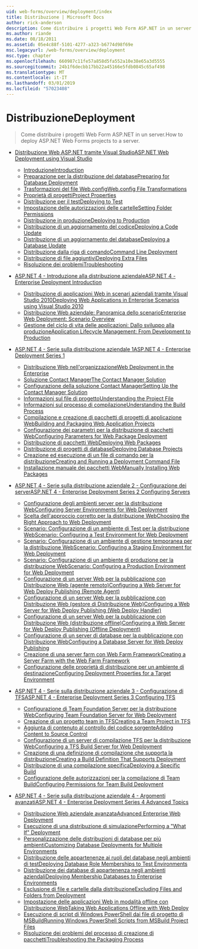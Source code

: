```yaml
---
uid: web-forms/overview/deployment/index
title: Distribuzione | Microsoft Docs
author: rick-anderson
description: Come distribuire i progetti Web Form ASP.NET in un server.
ms.author: riande
ms.date: 08/18/2011
ms.assetid: 05e4c88f-5101-4277-a323-b6774d98f69e
msc.legacyurl: /web-forms/overview/deployment
msc.type: chapter
ms.openlocfilehash: 660987c11fe57a858d5fa552a10e38e65a3d5555
ms.sourcegitcommit: 24b1f6decbb17bb22a45166e5fdb0845c65af498
ms.translationtype: MT
ms.contentlocale: it-IT
ms.lasthandoff: 03/01/2019
ms.locfileid: "57023408"
---
```

<a name="deployment"></a><span data-ttu-id="7be8f-103">Distribuzione</span><span class="sxs-lookup"><span data-stu-id="7be8f-103">Deployment</span></span>
====================
> <span data-ttu-id="7be8f-104">Come distribuire i progetti Web Form ASP.NET in un server.</span><span class="sxs-lookup"><span data-stu-id="7be8f-104">How to deploy ASP.NET Web Forms projects to a server.</span></span>


- [<span data-ttu-id="7be8f-105">Distribuzione Web ASP.NET tramite Visual Studio</span><span class="sxs-lookup"><span data-stu-id="7be8f-105">ASP.NET Web Deployment using Visual Studio</span></span>](visual-studio-web-deployment/index.md)

    - [<span data-ttu-id="7be8f-106">Introduzione</span><span class="sxs-lookup"><span data-stu-id="7be8f-106">Introduction</span></span>](visual-studio-web-deployment/introduction.md)
    - [<span data-ttu-id="7be8f-107">Preparazione per la distribuzione del database</span><span class="sxs-lookup"><span data-stu-id="7be8f-107">Preparing for Database Deployment</span></span>](visual-studio-web-deployment/preparing-databases.md)
    - [<span data-ttu-id="7be8f-108">Trasformazioni del file Web.config</span><span class="sxs-lookup"><span data-stu-id="7be8f-108">Web.config File Transformations</span></span>](visual-studio-web-deployment/web-config-transformations.md)
    - [<span data-ttu-id="7be8f-109">Proprietà di progetti</span><span class="sxs-lookup"><span data-stu-id="7be8f-109">Project Properties</span></span>](visual-studio-web-deployment/project-properties.md)
    - [<span data-ttu-id="7be8f-110">Distribuzione per il test</span><span class="sxs-lookup"><span data-stu-id="7be8f-110">Deploying to Test</span></span>](visual-studio-web-deployment/deploying-to-iis.md)
    - [<span data-ttu-id="7be8f-111">Impostazione delle autorizzazioni delle cartelle</span><span class="sxs-lookup"><span data-stu-id="7be8f-111">Setting Folder Permissions</span></span>](visual-studio-web-deployment/setting-folder-permissions.md)
    - [<span data-ttu-id="7be8f-112">Distribuzione in produzione</span><span class="sxs-lookup"><span data-stu-id="7be8f-112">Deploying to Production</span></span>](visual-studio-web-deployment/deploying-to-production.md)
    - [<span data-ttu-id="7be8f-113">Distribuzione di un aggiornamento del codice</span><span class="sxs-lookup"><span data-stu-id="7be8f-113">Deploying a Code Update</span></span>](visual-studio-web-deployment/deploying-a-code-update.md)
    - [<span data-ttu-id="7be8f-114">Distribuzione di un aggiornamento del database</span><span class="sxs-lookup"><span data-stu-id="7be8f-114">Deploying a Database Update</span></span>](visual-studio-web-deployment/deploying-a-database-update.md)
    - [<span data-ttu-id="7be8f-115">Distribuzione dalla riga di comando</span><span class="sxs-lookup"><span data-stu-id="7be8f-115">Command Line Deployment</span></span>](visual-studio-web-deployment/command-line-deployment.md)
    - [<span data-ttu-id="7be8f-116">Distribuzione di file aggiuntivi</span><span class="sxs-lookup"><span data-stu-id="7be8f-116">Deploying Extra Files</span></span>](visual-studio-web-deployment/deploying-extra-files.md)
    - [<span data-ttu-id="7be8f-117">Risoluzione dei problemi</span><span class="sxs-lookup"><span data-stu-id="7be8f-117">Troubleshooting</span></span>](visual-studio-web-deployment/troubleshooting.md)
- [<span data-ttu-id="7be8f-118">ASP.NET 4 - Introduzione alla distribuzione aziendale</span><span class="sxs-lookup"><span data-stu-id="7be8f-118">ASP.NET 4 - Enterprise Deployment Introduction</span></span>](deploying-web-applications-in-enterprise-scenarios/index.md)

    - [<span data-ttu-id="7be8f-119">Distribuzione di applicazioni Web in scenari aziendali tramite Visual Studio 2010</span><span class="sxs-lookup"><span data-stu-id="7be8f-119">Deploying Web Applications in Enterprise Scenarios using Visual Studio 2010</span></span>](deploying-web-applications-in-enterprise-scenarios/deploying-web-applications-in-enterprise-scenarios.md)
    - [<span data-ttu-id="7be8f-120">Distribuzione Web aziendale: Panoramica dello scenario</span><span class="sxs-lookup"><span data-stu-id="7be8f-120">Enterprise Web Deployment: Scenario Overview</span></span>](deploying-web-applications-in-enterprise-scenarios/enterprise-web-deployment-scenario-overview.md)
    - [<span data-ttu-id="7be8f-121">Gestione del ciclo di vita delle applicazioni: Dallo sviluppo alla produzione</span><span class="sxs-lookup"><span data-stu-id="7be8f-121">Application Lifecycle Management: From Development to Production</span></span>](deploying-web-applications-in-enterprise-scenarios/application-lifecycle-management-from-development-to-production.md)
- [<span data-ttu-id="7be8f-122">ASP.NET 4 - Serie sulla distribuzione aziendale 1</span><span class="sxs-lookup"><span data-stu-id="7be8f-122">ASP.NET 4 - Enterprise Deployment Series 1</span></span>](web-deployment-in-the-enterprise/index.md)

    - [<span data-ttu-id="7be8f-123">Distribuzione Web nell'organizzazione</span><span class="sxs-lookup"><span data-stu-id="7be8f-123">Web Deployment in the Enterprise</span></span>](web-deployment-in-the-enterprise/web-deployment-in-the-enterprise.md)
    - [<span data-ttu-id="7be8f-124">Soluzione Contact Manager</span><span class="sxs-lookup"><span data-stu-id="7be8f-124">The Contact Manager Solution</span></span>](web-deployment-in-the-enterprise/the-contact-manager-solution.md)
    - [<span data-ttu-id="7be8f-125">Configurazione della soluzione Contact Manager</span><span class="sxs-lookup"><span data-stu-id="7be8f-125">Setting Up the Contact Manager Solution</span></span>](web-deployment-in-the-enterprise/setting-up-the-contact-manager-solution.md)
    - [<span data-ttu-id="7be8f-126">Informazioni sul file di progetto</span><span class="sxs-lookup"><span data-stu-id="7be8f-126">Understanding the Project File</span></span>](web-deployment-in-the-enterprise/understanding-the-project-file.md)
    - [<span data-ttu-id="7be8f-127">Informazioni sul processo di compilazione</span><span class="sxs-lookup"><span data-stu-id="7be8f-127">Understanding the Build Process</span></span>](web-deployment-in-the-enterprise/understanding-the-build-process.md)
    - [<span data-ttu-id="7be8f-128">Compilazione e creazione di pacchetti di progetti di applicazione Web</span><span class="sxs-lookup"><span data-stu-id="7be8f-128">Building and Packaging Web Application Projects</span></span>](web-deployment-in-the-enterprise/building-and-packaging-web-application-projects.md)
    - [<span data-ttu-id="7be8f-129">Configurazione dei parametri per la distribuzione di pacchetti Web</span><span class="sxs-lookup"><span data-stu-id="7be8f-129">Configuring Parameters for Web Package Deployment</span></span>](web-deployment-in-the-enterprise/configuring-parameters-for-web-package-deployment.md)
    - [<span data-ttu-id="7be8f-130">Distribuzione di pacchetti Web</span><span class="sxs-lookup"><span data-stu-id="7be8f-130">Deploying Web Packages</span></span>](web-deployment-in-the-enterprise/deploying-web-packages.md)
    - [<span data-ttu-id="7be8f-131">Distribuzione di progetti di database</span><span class="sxs-lookup"><span data-stu-id="7be8f-131">Deploying Database Projects</span></span>](web-deployment-in-the-enterprise/deploying-database-projects.md)
    - [<span data-ttu-id="7be8f-132">Creazione ed esecuzione di un file di comando per la distribuzione</span><span class="sxs-lookup"><span data-stu-id="7be8f-132">Creating and Running a Deployment Command File</span></span>](web-deployment-in-the-enterprise/creating-and-running-a-deployment-command-file.md)
    - [<span data-ttu-id="7be8f-133">Installazione manuale dei pacchetti Web</span><span class="sxs-lookup"><span data-stu-id="7be8f-133">Manually Installing Web Packages</span></span>](web-deployment-in-the-enterprise/manually-installing-web-packages.md)
- [<span data-ttu-id="7be8f-134">ASP.NET 4 - Serie sulla distribuzione aziendale 2 - Configurazione dei server</span><span class="sxs-lookup"><span data-stu-id="7be8f-134">ASP.NET 4 - Enterprise Deployment Series 2 Configuring Servers</span></span>](configuring-server-environments-for-web-deployment/index.md)

    - [<span data-ttu-id="7be8f-135">Configurazione degli ambienti server per la distribuzione Web</span><span class="sxs-lookup"><span data-stu-id="7be8f-135">Configuring Server Environments for Web Deployment</span></span>](configuring-server-environments-for-web-deployment/configuring-server-environments-for-web-deployment.md)
    - [<span data-ttu-id="7be8f-136">Scelta dell'approccio corretto per la distribuzione Web</span><span class="sxs-lookup"><span data-stu-id="7be8f-136">Choosing the Right Approach to Web Deployment</span></span>](configuring-server-environments-for-web-deployment/choosing-the-right-approach-to-web-deployment.md)
    - [<span data-ttu-id="7be8f-137">Scenario: Configurazione di un ambiente di Test per la distribuzione Web</span><span class="sxs-lookup"><span data-stu-id="7be8f-137">Scenario: Configuring a Test Environment for Web Deployment</span></span>](configuring-server-environments-for-web-deployment/scenario-configuring-a-test-environment-for-web-deployment.md)
    - [<span data-ttu-id="7be8f-138">Scenario: Configurazione di un ambiente di gestione temporanea per la distribuzione Web</span><span class="sxs-lookup"><span data-stu-id="7be8f-138">Scenario: Configuring a Staging Environment for Web Deployment</span></span>](configuring-server-environments-for-web-deployment/scenario-configuring-a-staging-environment-for-web-deployment.md)
    - [<span data-ttu-id="7be8f-139">Scenario: Configurazione di un ambiente di produzione per la distribuzione Web</span><span class="sxs-lookup"><span data-stu-id="7be8f-139">Scenario: Configuring a Production Environment for Web Deployment</span></span>](configuring-server-environments-for-web-deployment/scenario-configuring-a-production-environment-for-web-deployment.md)
    - [<span data-ttu-id="7be8f-140">Configurazione di un server Web per la pubblicazione con Distribuzione Web (agente remoto)</span><span class="sxs-lookup"><span data-stu-id="7be8f-140">Configuring a Web Server for Web Deploy Publishing (Remote Agent)</span></span>](configuring-server-environments-for-web-deployment/configuring-a-web-server-for-web-deploy-publishing-remote-agent.md)
    - [<span data-ttu-id="7be8f-141">Configurazione di un server Web per la pubblicazione con Distribuzione Web (gestore di Distribuzione Web)</span><span class="sxs-lookup"><span data-stu-id="7be8f-141">Configuring a Web Server for Web Deploy Publishing (Web Deploy Handler)</span></span>](configuring-server-environments-for-web-deployment/configuring-a-web-server-for-web-deploy-publishing-web-deploy-handler.md)
    - [<span data-ttu-id="7be8f-142">Configurazione di un server Web per la pubblicazione con Distribuzione Web (distribuzione offline)</span><span class="sxs-lookup"><span data-stu-id="7be8f-142">Configuring a Web Server for Web Deploy Publishing (Offline Deployment)</span></span>](configuring-server-environments-for-web-deployment/configuring-a-web-server-for-web-deploy-publishing-offline-deployment.md)
    - [<span data-ttu-id="7be8f-143">Configurazione di un server di database per la pubblicazione con Distribuzione Web</span><span class="sxs-lookup"><span data-stu-id="7be8f-143">Configuring a Database Server for Web Deploy Publishing</span></span>](configuring-server-environments-for-web-deployment/configuring-a-database-server-for-web-deploy-publishing.md)
    - [<span data-ttu-id="7be8f-144">Creazione di una server farm con Web Farm Framework</span><span class="sxs-lookup"><span data-stu-id="7be8f-144">Creating a Server Farm with the Web Farm Framework</span></span>](configuring-server-environments-for-web-deployment/creating-a-server-farm-with-the-web-farm-framework.md)
    - [<span data-ttu-id="7be8f-145">Configurazione delle proprietà di distribuzione per un ambiente di destinazione</span><span class="sxs-lookup"><span data-stu-id="7be8f-145">Configuring Deployment Properties for a Target Environment</span></span>](configuring-server-environments-for-web-deployment/configuring-deployment-properties-for-a-target-environment.md)
- [<span data-ttu-id="7be8f-146">ASP.NET 4 - Serie sulla distribuzione aziendale 3 - Configurazione di TFS</span><span class="sxs-lookup"><span data-stu-id="7be8f-146">ASP.NET 4 - Enterprise Deployment Series 3 Configuring TFS</span></span>](configuring-team-foundation-server-for-web-deployment/index.md)

    - [<span data-ttu-id="7be8f-147">Configurazione di Team Foundation Server per la distribuzione Web</span><span class="sxs-lookup"><span data-stu-id="7be8f-147">Configuring Team Foundation Server for Web Deployment</span></span>](configuring-team-foundation-server-for-web-deployment/configuring-team-foundation-server-for-web-deployment.md)
    - [<span data-ttu-id="7be8f-148">Creazione di un progetto team in TFS</span><span class="sxs-lookup"><span data-stu-id="7be8f-148">Creating a Team Project in TFS</span></span>](configuring-team-foundation-server-for-web-deployment/creating-a-team-project-in-tfs.md)
    - [<span data-ttu-id="7be8f-149">Aggiunta di contenuto al controllo del codice sorgente</span><span class="sxs-lookup"><span data-stu-id="7be8f-149">Adding Content to Source Control</span></span>](configuring-team-foundation-server-for-web-deployment/adding-content-to-source-control.md)
    - [<span data-ttu-id="7be8f-150">Configurazione di un server di compilazione TFS per la distribuzione Web</span><span class="sxs-lookup"><span data-stu-id="7be8f-150">Configuring a TFS Build Server for Web Deployment</span></span>](configuring-team-foundation-server-for-web-deployment/configuring-a-tfs-build-server-for-web-deployment.md)
    - [<span data-ttu-id="7be8f-151">Creazione di una definizione di compilazione che supporta la distribuzione</span><span class="sxs-lookup"><span data-stu-id="7be8f-151">Creating a Build Definition That Supports Deployment</span></span>](configuring-team-foundation-server-for-web-deployment/creating-a-build-definition-that-supports-deployment.md)
    - [<span data-ttu-id="7be8f-152">Distribuzione di una compilazione specifica</span><span class="sxs-lookup"><span data-stu-id="7be8f-152">Deploying a Specific Build</span></span>](configuring-team-foundation-server-for-web-deployment/deploying-a-specific-build.md)
    - [<span data-ttu-id="7be8f-153">Configurazione delle autorizzazioni per la compilazione di Team Build</span><span class="sxs-lookup"><span data-stu-id="7be8f-153">Configuring Permissions for Team Build Deployment</span></span>](configuring-team-foundation-server-for-web-deployment/configuring-permissions-for-team-build-deployment.md)
- [<span data-ttu-id="7be8f-154">ASP.NET 4 - Serie sulla distribuzione aziendale 4 - Argomenti avanzati</span><span class="sxs-lookup"><span data-stu-id="7be8f-154">ASP.NET 4 - Enterprise Deployment Series 4 Advanced Topics</span></span>](advanced-enterprise-web-deployment/index.md)

    - [<span data-ttu-id="7be8f-155">Distribuzione Web aziendale avanzata</span><span class="sxs-lookup"><span data-stu-id="7be8f-155">Advanced Enterprise Web Deployment</span></span>](advanced-enterprise-web-deployment/advanced-enterprise-web-deployment.md)
    - [<span data-ttu-id="7be8f-156">Esecuzione di una distribuzione di simulazione</span><span class="sxs-lookup"><span data-stu-id="7be8f-156">Performing a "What If" Deployment</span></span>](advanced-enterprise-web-deployment/performing-a-what-if-deployment.md)
    - [<span data-ttu-id="7be8f-157">Personalizzazione delle distribuzioni di database per più ambienti</span><span class="sxs-lookup"><span data-stu-id="7be8f-157">Customizing Database Deployments for Multiple Environments</span></span>](advanced-enterprise-web-deployment/customizing-database-deployments-for-multiple-environments.md)
    - [<span data-ttu-id="7be8f-158">Distribuzione delle appartenenze ai ruoli del database negli ambienti di test</span><span class="sxs-lookup"><span data-stu-id="7be8f-158">Deploying Database Role Memberships to Test Environments</span></span>](advanced-enterprise-web-deployment/deploying-database-role-memberships-to-test-environments.md)
    - [<span data-ttu-id="7be8f-159">Distribuzione dei database di appartenenza negli ambienti aziendali</span><span class="sxs-lookup"><span data-stu-id="7be8f-159">Deploying Membership Databases to Enterprise Environments</span></span>](advanced-enterprise-web-deployment/deploying-membership-databases-to-enterprise-environments.md)
    - [<span data-ttu-id="7be8f-160">Esclusione di file e cartelle dalla distribuzione</span><span class="sxs-lookup"><span data-stu-id="7be8f-160">Excluding Files and Folders from Deployment</span></span>](advanced-enterprise-web-deployment/excluding-files-and-folders-from-deployment.md)
    - [<span data-ttu-id="7be8f-161">Impostazione delle applicazioni Web in modalità offline con Distribuzione Web</span><span class="sxs-lookup"><span data-stu-id="7be8f-161">Taking Web Applications Offline with Web Deploy</span></span>](advanced-enterprise-web-deployment/taking-web-applications-offline-with-web-deploy.md)
    - [<span data-ttu-id="7be8f-162">Esecuzione di script di Windows PowerShell dai file di progetto di MSBuild</span><span class="sxs-lookup"><span data-stu-id="7be8f-162">Running Windows PowerShell Scripts from MSBuild Project Files</span></span>](advanced-enterprise-web-deployment/running-windows-powershell-scripts-from-msbuild-project-files.md)
    - [<span data-ttu-id="7be8f-163">Risoluzione dei problemi del processo di creazione di pacchetti</span><span class="sxs-lookup"><span data-stu-id="7be8f-163">Troubleshooting the Packaging Process</span></span>](advanced-enterprise-web-deployment/troubleshooting-the-packaging-process.md)
